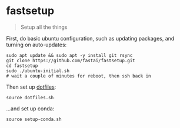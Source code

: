 # fastsetup
> Setup all the things

First, do basic ubuntu configuration, such as updating packages, and turning on auto-updates:

```
sudo apt update && sudo apt -y install git rsync
git clone https://github.com/fastai/fastsetup.git
cd fastsetup
sudo ./ubuntu-initial.sh
# wait a couple of minutes for reboot, then ssh back in
```

Then set up [dotfiles](https://github.com/fastai/dotfiles):

```
source dotfiles.sh
```

...and set up conda:

```
source setup-conda.sh
```
